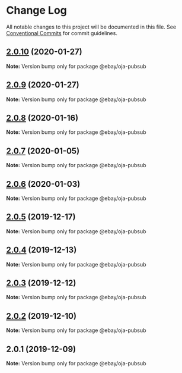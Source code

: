 # Change Log

All notable changes to this project will be documented in this file.
See [Conventional Commits](https://conventionalcommits.org) for commit guidelines.

## [2.0.10](https://github.com/eBay/oja/compare/@ebay/oja-pubsub@2.0.9...@ebay/oja-pubsub@2.0.10) (2020-01-27)

**Note:** Version bump only for package @ebay/oja-pubsub





## [2.0.9](https://github.com/eBay/oja/compare/@ebay/oja-pubsub@2.0.8...@ebay/oja-pubsub@2.0.9) (2020-01-27)

**Note:** Version bump only for package @ebay/oja-pubsub





## [2.0.8](https://github.com/eBay/oja/compare/@ebay/oja-pubsub@2.0.7...@ebay/oja-pubsub@2.0.8) (2020-01-16)

**Note:** Version bump only for package @ebay/oja-pubsub





## [2.0.7](https://github.com/eBay/oja/compare/@ebay/oja-pubsub@2.0.6...@ebay/oja-pubsub@2.0.7) (2020-01-05)

**Note:** Version bump only for package @ebay/oja-pubsub





## [2.0.6](https://github.com/eBay/oja/compare/@ebay/oja-pubsub@2.0.5...@ebay/oja-pubsub@2.0.6) (2020-01-03)

**Note:** Version bump only for package @ebay/oja-pubsub





## [2.0.5](https://github.com/eBay/oja/compare/@ebay/oja-pubsub@2.0.4...@ebay/oja-pubsub@2.0.5) (2019-12-17)

**Note:** Version bump only for package @ebay/oja-pubsub





## [2.0.4](https://github.com/eBay/oja/compare/@ebay/oja-pubsub@2.0.3...@ebay/oja-pubsub@2.0.4) (2019-12-13)

**Note:** Version bump only for package @ebay/oja-pubsub





## [2.0.3](https://github.com/eBay/oja/compare/@ebay/oja-pubsub@2.0.2...@ebay/oja-pubsub@2.0.3) (2019-12-12)

**Note:** Version bump only for package @ebay/oja-pubsub





## [2.0.2](https://github.com/eBay/oja/compare/@ebay/oja-pubsub@2.0.1...@ebay/oja-pubsub@2.0.2) (2019-12-10)

**Note:** Version bump only for package @ebay/oja-pubsub





## 2.0.1 (2019-12-09)

**Note:** Version bump only for package @ebay/oja-pubsub
